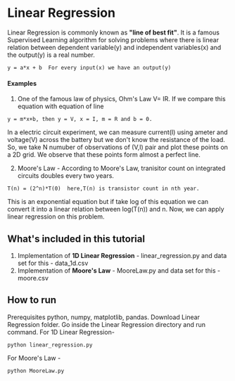 # Linear Regression
Linear Regression is commonly known as **"line of best fit"**. It is a famous Supervised Learning algorithm for solving problems where there is linear relation between dependent variable(y) and independent variables(x) and the output(y) is a real number.

```
y = a*x + b  For every input(x) we have an output(y)
```

#### Examples
 1. One of the famous law of physics, Ohm's Law V= IR. If we compare this equation with equation of line 
 ```
 y = m*x+b, then y = V, x = I, m = R and b = 0.
 ```
In a electric circuit experiment, we can measure current(I) using ameter and voltage(V) across the battery but we don't       know the resistance of the load. So, we take N numuber of observations of (V,I) pair and plot these points on a 2D grid. We observe that these points form almost a perfect line.
 
 2. Moore's Law - According to Moore's Law, tranisitor count on integrated circuits doubles every two years.
 ```
 T(n) = (2^n)*T(0)  here,T(n) is transistor count in nth year.
 ```
This is an exponential equation but if take log of this equation we can convert it into a linear relation between log(T(n)) and n. Now, we can apply linear regression on this problem.

## What's included in this tutorial

1. Implementation of **1D Linear Regression** - linear_regression.py and data set for this - data_1d.csv
2. Implementation of **Moore's Law** - MooreLaw.py and data set for this - moore.csv

## How to run
Prerequisites python, numpy, matplotlib, pandas. Download Linear Regression folder.
Go inside the Linear Regression directory and run command.
For 1D Linear Regression-
```
python linear_regression.py
```
For Moore's Law - 
```
python MooreLaw.py
```



